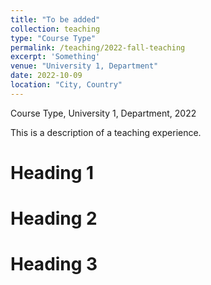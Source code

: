 ```yaml
---
title: "To be added"
collection: teaching
type: "Course Type"
permalink: /teaching/2022-fall-teaching
excerpt: 'Something'
venue: "University 1, Department"
date: 2022-10-09
location: "City, Country"
---
```

Course Type, University 1, Department, 2022

This is a description of a teaching experience. 

Heading 1
======

Heading 2
======

Heading 3
======
